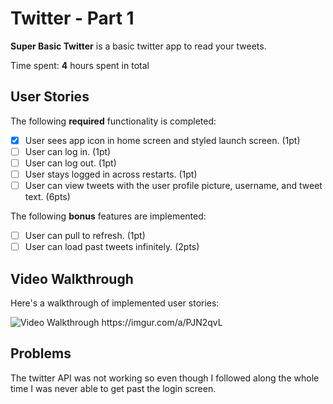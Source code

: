 # Twitter - Part 1

**Super Basic Twitter** is a basic twitter app to read your tweets.

Time spent: **4** hours spent in total

## User Stories

The following **required** functionality is completed:

- [x] User sees app icon in home screen and styled launch screen. (1pt)
- [ ] User can log in. (1pt)
- [ ] User can log out. (1pt)
- [ ] User stays logged in across restarts. (1pt)
- [ ] User can view tweets with the user profile picture, username, and tweet text. (6pts)

The following **bonus** features are implemented:

- [ ] User can pull to refresh. (1pt)
- [ ] User can load past tweets infinitely. (2pts)

## Video Walkthrough

Here's a walkthrough of implemented user stories:

<img src='https://imgur.com/a/PJN2qvL.gif' title='Video Walkthrough' width='' alt='Video Walkthrough' />
https://imgur.com/a/PJN2qvL

## Problems

The twitter API was not working so even though I followed along the whole time I was never able to get past the login screen.
